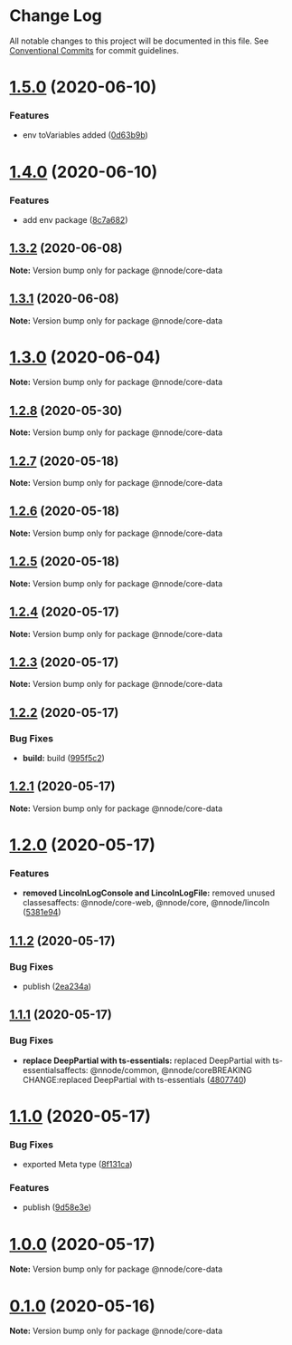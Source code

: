 # Change Log

All notable changes to this project will be documented in this file.
See [Conventional Commits](https://conventionalcommits.org) for commit guidelines.

# [1.5.0](https://github.com/nativecode-dev/sosus/compare/@nnode/core-data@1.4.0...@nnode/core-data@1.5.0) (2020-06-10)


### Features

* env toVariables added ([0d63b9b](https://github.com/nativecode-dev/sosus/commit/0d63b9bdb3a824e67e63370512f01bc8ccc233ad))





# [1.4.0](https://github.com/nativecode-dev/sosus/compare/@nnode/core-data@1.3.2...@nnode/core-data@1.4.0) (2020-06-10)


### Features

* add env package ([8c7a682](https://github.com/nativecode-dev/sosus/commit/8c7a682d2b3d0ad513d0610fecf365b4922d9ac6))





## [1.3.2](https://github.com/nativecode-dev/sosus/compare/@nnode/core-data@1.3.1...@nnode/core-data@1.3.2) (2020-06-08)

**Note:** Version bump only for package @nnode/core-data





## [1.3.1](https://github.com/nativecode-dev/sosus/compare/@nnode/core-data@1.3.0...@nnode/core-data@1.3.1) (2020-06-08)

**Note:** Version bump only for package @nnode/core-data





# [1.3.0](https://github.com/nativecode-dev/sosus/compare/@nnode/core-data@1.3.0-next.2...@nnode/core-data@1.3.0) (2020-06-04)

**Note:** Version bump only for package @nnode/core-data





## [1.2.8](https://github.com/nativecode-dev/sosus/compare/@nnode/core-data@1.2.8-next.2...@nnode/core-data@1.2.8) (2020-05-30)

**Note:** Version bump only for package @nnode/core-data





## [1.2.7](https://github.com/nativecode-dev/sosus/compare/@nnode/core-data@1.2.7-next.0...@nnode/core-data@1.2.7) (2020-05-18)

**Note:** Version bump only for package @nnode/core-data





## [1.2.6](https://github.com/nativecode-dev/sosus/compare/@nnode/core-data@1.2.6-next.0...@nnode/core-data@1.2.6) (2020-05-18)

**Note:** Version bump only for package @nnode/core-data





## [1.2.5](https://github.com/nativecode-dev/sosus/compare/@nnode/core-data@1.2.5-next.0...@nnode/core-data@1.2.5) (2020-05-18)

**Note:** Version bump only for package @nnode/core-data





## [1.2.4](https://github.com/nativecode-dev/sosus/compare/@nnode/core-data@1.2.4-next.0...@nnode/core-data@1.2.4) (2020-05-17)

**Note:** Version bump only for package @nnode/core-data





## [1.2.3](https://github.com/nativecode-dev/sosus/compare/@nnode/core-data@1.2.3-next.1...@nnode/core-data@1.2.3) (2020-05-17)

**Note:** Version bump only for package @nnode/core-data





## [1.2.2](https://github.com/nativecode-dev/sosus/compare/@nnode/core-data@1.2.1...@nnode/core-data@1.2.2) (2020-05-17)


### Bug Fixes

* **build:** build ([995f5c2](https://github.com/nativecode-dev/sosus/commit/995f5c23ffcc9b10bd5a7f73448ebb7fa8d56677))





## [1.2.1](https://github.com/nativecode-dev/sosus/compare/@nnode/core-data@1.2.0...@nnode/core-data@1.2.1) (2020-05-17)

**Note:** Version bump only for package @nnode/core-data





# [1.2.0](https://github.com/nativecode-dev/sosus/compare/@nnode/core-data@1.1.2...@nnode/core-data@1.2.0) (2020-05-17)


### Features

* **removed LincolnLogConsole and LincolnLogFile:** removed unused classesaffects: @nnode/core-web, @nnode/core, @nnode/lincoln ([5381e94](https://github.com/nativecode-dev/sosus/commit/5381e946ebd99831c49ff0e0a13d8053b9f16098))





## [1.1.2](https://github.com/nativecode-dev/sosus/compare/@nnode/core-data@1.1.2-next.1...@nnode/core-data@1.1.2) (2020-05-17)


### Bug Fixes

* publish ([2ea234a](https://github.com/nativecode-dev/sosus/commit/2ea234ab8e3bb12774f5045edeabead414aedfce))





## [1.1.1](https://github.com/nativecode-dev/sosus/compare/@nnode/core-data@1.1.0...@nnode/core-data@1.1.1) (2020-05-17)


### Bug Fixes

* **replace DeepPartial with ts-essentials:** replaced DeepPartial with ts-essentialsaffects: @nnode/common, @nnode/coreBREAKING CHANGE:replaced DeepPartial with ts-essentials ([4807740](https://github.com/nativecode-dev/sosus/commit/4807740309213961a2d7abe1138c9905dc3b8d74))





# [1.1.0](https://github.com/nativecode-dev/sosus/compare/@nnode/core-data@1.0.0...@nnode/core-data@1.1.0) (2020-05-17)


### Bug Fixes

* exported Meta type ([8f131ca](https://github.com/nativecode-dev/sosus/commit/8f131ca80f06d4483d823e2f44ae06f2d5aff991))


### Features

* publish ([9d58e3e](https://github.com/nativecode-dev/sosus/commit/9d58e3efe4725c1603009d1bf17a2af00a14d97e))





# [1.0.0](https://github.com/nativecode-dev/sosus/compare/@nnode/core-data@1.0.0-next.1...@nnode/core-data@1.0.0) (2020-05-17)

**Note:** Version bump only for package @nnode/core-data





# [0.1.0](https://github.com/nativecode-dev/sosus/compare/@nnode/core-data@0.1.0-next.0...@nnode/core-data@0.1.0) (2020-05-16)

**Note:** Version bump only for package @nnode/core-data
